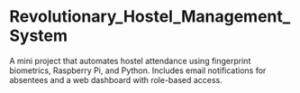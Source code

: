 # Revolutionary_Hostel_Management_System
A mini project that automates hostel attendance using fingerprint biometrics, Raspberry Pi, and Python. Includes email notifications for absentees and a web dashboard with role-based access.
